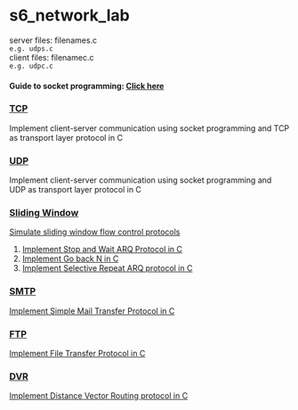 # s6_network_lab

server files: filenames.c<br>
```e.g. udps.c``` <br>
client files: filenamec.c<br>
```e.g. udpc.c```<br>

<h4>Guide to socket programming: <a href="https://www.gta.ufrj.br/ensino/eel878/sockets/index.html">Click here</a></h4>
<h3><a href="TCP">TCP</a></h3>
<p>Implement client-server communication using socket programming and TCP as transport layer protocol in C</p>
<h3><a href="UDP">UDP</a></h3>
<p>Implement client-server communication using socket programming and UDP as transport layer protocol in C</p>
<h3><a href="">Sliding Window</h3>
<p>Simulate sliding window flow control protocols
  <ol>
    <li>Implement Stop and Wait ARQ Protocol in C</li>
    <li>Implement Go back N in C</li>
    <li>Implement Selective Repeat ARQ protocol in C</li>
  </ol>
</p>

<h3>SMTP</h3>
<p>Implement Simple Mail Transfer Protocol in C</p>

<h3>FTP</h3>
<p>Implement File Transfer Protocol in C</p>

<h3>DVR</h3>
<p>Implement Distance Vector Routing protocol in C</p>
